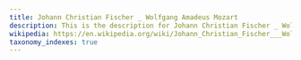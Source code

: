 ```yaml
---
title: Johann Christian Fischer _ Wolfgang Amadeus Mozart
description: This is the description for Johann Christian Fischer _ Wolfgang Amadeus Mozart
wikipedia: https://en.wikipedia.org/wiki/Johann_Christian_Fischer___Wolfgang_Amadeus_Mozart
taxonomy_indexes: true
---
```

